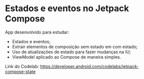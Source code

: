 # Estados e eventos no Jetpack Compose

App desenvolvido para estudar:
- Estados e eventos;
- Extrair elementos de composição sem estado em com estado;
- Uso de atualizações de estado para fazer mudanças na IU;
- ViewModel aplicado ao Compose de maneira simples.

Link do Codelab: https://developer.android.com/codelabs/jetpack-compose-state
